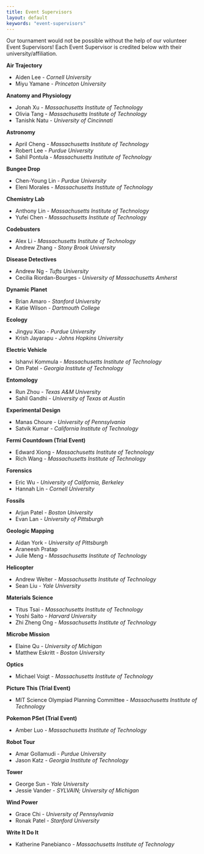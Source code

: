 ```yaml
---
title: Event Supervisors
layout: default
keywords: "event-supervisors"
---
```


Our tournament would not be possible without the help of our volunteer Event Supervisors! Each Event Supervisor is credited below with their university/affiliation.

**Air Trajectory**

- Aiden Lee - *Cornell University*
- Miyu Yamane - *Princeton University*

**Anatomy and Physiology**

- Jonah Xu - *Massachusetts Institute of Technology*
- Olivia Tang - *Massachusetts Institute of Technology*
- Tanishk Natu - *University of Cincinnati*

**Astronomy**

- April Cheng - *Massachusetts Institute of Technology*
- Robert Lee - *Purdue University*
- Sahil Pontula - *Massachusetts Institute of Technology*

**Bungee Drop**

- Chen-Young Lin - *Purdue University*
- Eleni Morales - *Massachusetts Institute of Technology*

**Chemistry Lab**

- Anthony Lin - *Massachusetts Institute of Technology*
- Yufei Chen - *Massachusetts Institute of Technology*

**Codebusters**

- Alex Li - *Massachusetts Institute of Technology*
- Andrew Zhang - *Stony Brook University*

**Disease Detectives**

- Andrew Ng - *Tufts University*
- Cecilia Riordan-Bourges - *University of Massachusetts Amherst*

**Dynamic Planet**

- Brian Amaro - *Stanford University*
- Katie Wilson - *Dartmouth College*

**Ecology**

- Jingyu Xiao - *Purdue University*
- Krish Jayarapu - *Johns Hopkins University*

**Electric Vehicle**

- Ishanvi Kommula - *Massachusetts Institute of Technology*
- Om Patel - *Georgia Institute of Technology*

**Entomology**

- Run Zhou - *Texas A&M University*
- Sahil Gandhi - *University of Texas at Austin*

**Experimental Design**

- Manas Choure - *University of Pennsylvania*
- Satvik Kumar - *California Institute of Technology*

**Fermi Countdown (Trial Event)**

- Edward Xiong - *Massachusetts Institute of Technology*
- Rich Wang - *Massachusetts Institute of Technology*

**Forensics**

- Eric Wu - *University of California, Berkeley*
- Hannah Lin - *Cornell University*

**Fossils**

- Arjun Patel - *Boston University*
- Evan Lan - *University of Pittsburgh*

**Geologic Mapping**

- Aidan York - *University of Pittsburgh*
- Araneesh Pratap
- Julie Meng - *Massachusetts Institute of Technology*

**Helicopter**

- Andrew Welter - *Massachusetts Institute of Technology*
- Sean Liu - *Yale University*

**Materials Science**

- Titus Tsai - *Massachusetts Institute of Technology*
- Yoshi Saito - *Harvard University*
- Zhi Zheng Ong - *Massachusetts Institute of Technology*

**Microbe Mission**

- Elaine Qu - *University of Michigan*
- Matthew Eskritt - *Boston University*

**Optics**

- Michael Voigt - *Massachusetts Institute of Technology*

**Picture This (Trial Event)**

- MIT Science Olympiad Planning Committee - *Massachusetts Institute of Technology*

**Pokemon PSet (Trial Event)**

- Amber Luo - *Massachusetts Institute of Technology*

**Robot Tour**

- Amar Gollamudi - *Purdue University*
- Jason Katz - *Georgia Institute of Technology*

**Tower**

- George Sun - *Yale University*
- Jessie Vander - *SYLVAIN; University of Michigan*

**Wind Power**

- Grace Chi - *University of Pennsylvania*
- Ronak Patel - *Stanford University*

**Write It Do It**

- Katherine Panebianco - *Massachusetts Institute of Technology*
